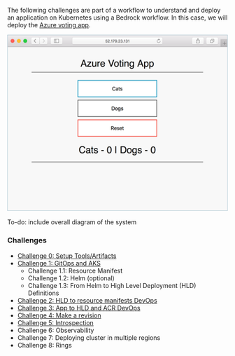 
The following challenges are part of a workflow to understand and deploy an application on Kubernetes using a Bedrock workflow. In this case, we will deploy the [Azure voting app](https://github.com/Azure-Samples/azure-voting-app-redis).

![voting app](./images/azure-vote.png)

To-do: include overall diagram of the system

### Challenges
- [Challenge 0: Setup Tools/Artifacts](./challenges/0.md)
- [Challenge 1: GitOps and AKS](./challenges/1.md)
  - Challenge 1.1: Resource Manifest
  - Challenge 1.2: Helm (optional)
  - Challenge 1.3: From Helm to High Level Deployment (HLD) Definitions
- [Challenge 2: HLD to resource manifests DevOps](./challenges/2.md)
- [Challenge 3: App to HLD and ACR DevOps](./challenges/3.md)
- [Challenge 4: Make a revision](./challenges/4.md)
- [Challenge 5: Introspection](./challenges/5.md)
- Challenge 6: Observability
- Challenge 7: Deploying cluster in multiple regions
- Challenge 8: Rings

